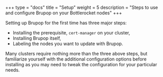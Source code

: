 +++
type = "docs"
title = "Setup"
weight = 5
description = "Steps to use and configure Brupop on your Bottlerocket nodes"
+++

Setting up Brupop for the first time has three major steps:

- Installing the prerequisite, `cert-manager` on your cluster,
- Installing Brupop itself,
- Labeling the nodes you want to update with Brupop.

Many clusters require nothing more than the three above steps, but familiarize yourself with the additional configuration options before installing as you may need to tweak the configuration for your particular needs.
